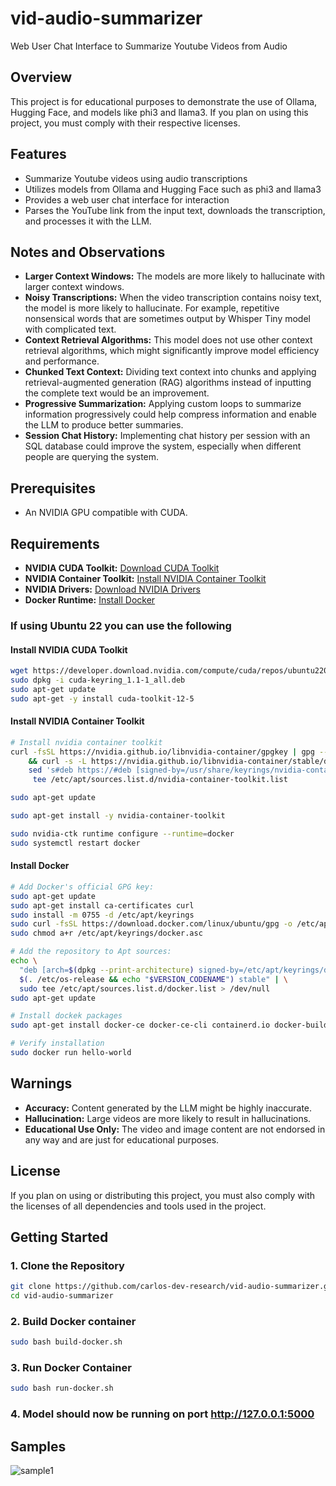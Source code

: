 # vid-audio-summarizer
Web User Chat Interface to Summarize Youtube Videos from Audio

## Overview
This project is for educational purposes to demonstrate the use of Ollama, Hugging Face, and models like phi3 and llama3. If you plan on using this project, you must comply with their respective licenses.

## Features
- Summarize Youtube videos using audio transcriptions
- Utilizes models from Ollama and Hugging Face such as phi3 and llama3
- Provides a web user chat interface for interaction
- Parses the YouTube link from the input text, downloads the transcription, and processes it with the LLM.

## Notes and Observations
- **Larger Context Windows:** The models are more likely to hallucinate with larger context windows.
- **Noisy Transcriptions:** When the video transcription contains noisy text, the model is more likely to hallucinate. For example, repetitive nonsensical words that are sometimes output by Whisper Tiny model with complicated text.
- **Context Retrieval Algorithms:** This model does not use other context retrieval algorithms, which might significantly improve model efficiency and performance.
- **Chunked Text Context:** Dividing text context into chunks and applying retrieval-augmented generation (RAG) algorithms instead of inputting the complete text would be an improvement.
- **Progressive Summarization:** Applying custom loops to summarize information progressively could help compress information and enable the LLM to produce better summaries.
- **Session Chat History:** Implementing chat history per session with an SQL database could improve the system, especially when different people are querying the system.

## Prerequisites
- An NVIDIA GPU compatible with CUDA.
  
## Requirements
- **NVIDIA CUDA Toolkit:** [Download CUDA Toolkit](https://developer.nvidia.com/cuda-downloads)
- **NVIDIA Container Toolkit:** [Install NVIDIA Container Toolkit](https://docs.nvidia.com/datacenter/cloud-native/container-toolkit/latest/install-guide.html#configuration)
- **NVIDIA Drivers:** [Download NVIDIA Drivers](https://www.nvidia.com/Download/index.aspx?lang=en-us)
- **Docker Runtime:** [Install Docker](https://docs.docker.com/engine/install/)

### If using Ubuntu 22 you can use the following
#### Install NVIDIA CUDA Toolkit
```bash
wget https://developer.download.nvidia.com/compute/cuda/repos/ubuntu2204/x86_64/cuda-keyring_1.1-1_all.deb
sudo dpkg -i cuda-keyring_1.1-1_all.deb
sudo apt-get update
sudo apt-get -y install cuda-toolkit-12-5
```
#### Install NVIDIA Container Toolkit
```bash
# Install nvidia container toolkit
curl -fsSL https://nvidia.github.io/libnvidia-container/gpgkey | gpg --dearmor -o /usr/share/keyrings/nvidia-container-toolkit-keyring.gpg \
    && curl -s -L https://nvidia.github.io/libnvidia-container/stable/deb/nvidia-container-toolkit.list | \
    sed 's#deb https://#deb [signed-by=/usr/share/keyrings/nvidia-container-toolkit-keyring.gpg] https://#g' | \
     tee /etc/apt/sources.list.d/nvidia-container-toolkit.list

sudo apt-get update

sudo apt-get install -y nvidia-container-toolkit

sudo nvidia-ctk runtime configure --runtime=docker
sudo systemctl restart docker
```
#### Install Docker
```bash
# Add Docker's official GPG key:
sudo apt-get update
sudo apt-get install ca-certificates curl
sudo install -m 0755 -d /etc/apt/keyrings
sudo curl -fsSL https://download.docker.com/linux/ubuntu/gpg -o /etc/apt/keyrings/docker.asc
sudo chmod a+r /etc/apt/keyrings/docker.asc

# Add the repository to Apt sources:
echo \
  "deb [arch=$(dpkg --print-architecture) signed-by=/etc/apt/keyrings/docker.asc] https://download.docker.com/linux/ubuntu \
  $(. /etc/os-release && echo "$VERSION_CODENAME") stable" | \
  sudo tee /etc/apt/sources.list.d/docker.list > /dev/null
sudo apt-get update

# Install dockek packages
sudo apt-get install docker-ce docker-ce-cli containerd.io docker-buildx-plugin docker-compose-plugin

# Verify installation
sudo docker run hello-world
```

## Warnings
- **Accuracy:** Content generated by the LLM might be highly inaccurate.
- **Hallucination:** Large videos are more likely to result in hallucinations.
- **Educational Use Only:** The video and image content are not endorsed in any way and are just for educational purposes.

## License
If you plan on using or distributing this project, you must also comply with the licenses of all dependencies and tools used in the project.

## Getting Started
### 1. Clone the Repository
```bash
git clone https://github.com/carlos-dev-research/vid-audio-summarizer.git
cd vid-audio-summarizer
```

### 2. Build Docker container
```bash
sudo bash build-docker.sh
```

### 3. Run Docker Container
```bash
sudo bash run-docker.sh
```

### 4. Model should now be running on port http://127.0.0.1:5000

## Samples
![sample1](https://github.com/carlos-dev-research/vid-audio-summarizer/assets/68810007/e78c41b1-4157-4204-9a32-c47d20c99cc7)
